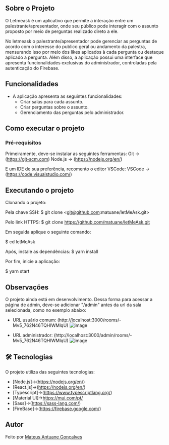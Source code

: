 

## Sobre o Projeto

O Letmeask é um aplicativo que permite a interação entre um palestrante/apresentador, onde seu público pode interagir com o assunto proposto por meio de perguntas realizado direto a ele.

No letmeask o palestrante/apresentador pode gerenciar as perguntas de acordo com o interesse do publico geral ou andamento da palestra, mensurando isso por meio dos likes aplicados à cada pergunta ou destaque aplicado a pergunta. Além disso, a aplicação possui uma interface que apresenta funcionalidades exclusivas do administrador, controladas pela autenticação do Firebase.


## Funcionalidades
- A aplicação apresenta as seguintes funcionalidades:
  - Criar salas para cada assunto.
  - Criar perguntas sobre o assunto.
  - Gerenciamento das perguntas pelo administrador.

## Como executar o projeto

### Pré-requisitos

Primeiramente, deve-se instalar as seguintes ferramentas:
  Git -> (https://git-scm.com)
  Node.js -> (https://nodejs.org/en/)
  
E um IDE de sua preferência, recomento o editor VSCode:
  VSCode -> (https://code.visualstudio.com/)
  
 ## Executando o projeto
 
 Clonando o projeto:
 
 Pela chave SSH:
 $ git clone <git@github.com:matuane/letMeAsk.git>
 
 Pelo link HTTPS:
 $ git clone <https://github.com/matuane/letMeAsk.git>
 
 Em seguida aplique o seguinte comando:
 
 $ cd letMeAsk
 
 Após, instale as dependências:
 $ yarn install
 
 Por fim, inicie a aplicação:
 
$ yarn start

## Observações
O projeto ainda está em desenvolvimento. Dessa forma para acessar a página de admin, deve-se adicionar "/admin" antes da url da sala selecionada, como no exemplo abaixo:
 - URL usuário comum:
  (http://localhost:3000/rooms/-Mv5_762N46TQHIWMlqU)
  ![image](https://user-images.githubusercontent.com/65567865/152603910-903ad896-eeaf-4707-99fd-8d4049a6cfc1.png)
  
- URL administrador:
  (http://localhost:3000/admin/rooms/-Mv5_762N46TQHIWMlqU)
  ![image](https://user-images.githubusercontent.com/65567865/152603997-7131219c-73ab-4da6-9e5e-fcc1f7c5db7e.png)


## 🛠 Tecnologias
O projeto utiliza das seguintes tecnologias:

- [Node.js]->(https://nodejs.org/en/)
- [React.js]->(https://nodejs.org/en/)
- [Typescript]->(https://www.typescriptlang.org/)
- [Material UI]->https://mui.com/pt/
- [Sass]->(https://sass-lang.com/)
- [FireBase]->(https://firebase.google.com/)

## Autor

Feito por [Mateus Antuane Gonçalves](https://github.com/matuane)
 
